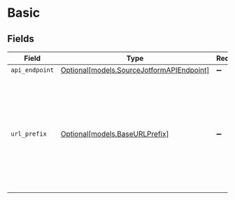 # Basic


## Fields

| Field                                                                                                                                                                                                                                                   | Type                                                                                                                                                                                                                                                    | Required                                                                                                                                                                                                                                                | Description                                                                                                                                                                                                                                             |
| ------------------------------------------------------------------------------------------------------------------------------------------------------------------------------------------------------------------------------------------------------- | ------------------------------------------------------------------------------------------------------------------------------------------------------------------------------------------------------------------------------------------------------- | ------------------------------------------------------------------------------------------------------------------------------------------------------------------------------------------------------------------------------------------------------- | ------------------------------------------------------------------------------------------------------------------------------------------------------------------------------------------------------------------------------------------------------- |
| `api_endpoint`                                                                                                                                                                                                                                          | [Optional[models.SourceJotformAPIEndpoint]](../models/sourcejotformapiendpoint.md)                                                                                                                                                                      | :heavy_minus_sign:                                                                                                                                                                                                                                      | N/A                                                                                                                                                                                                                                                     |
| `url_prefix`                                                                                                                                                                                                                                            | [Optional[models.BaseURLPrefix]](../models/baseurlprefix.md)                                                                                                                                                                                            | :heavy_minus_sign:                                                                                                                                                                                                                                      | You can access our API through the following URLs - Standard API Usage (Use the default API URL - https://api.jotform.com), For EU (Use the EU API URL - https://eu-api.jotform.com), For HIPAA (Use the HIPAA API URL - https://hipaa-api.jotform.com) |